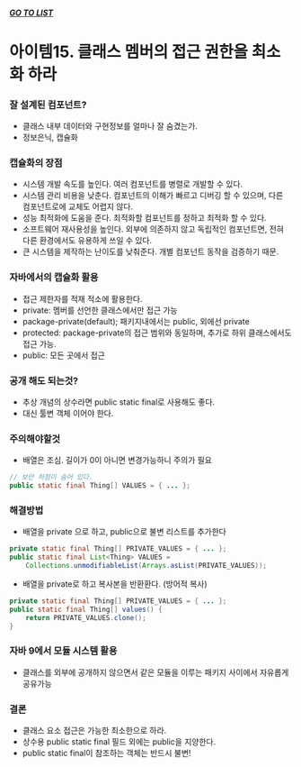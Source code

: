 ##### [GO TO LIST](../README.md)

# 아이템15. 클래스 멤버의 접근 권한을 최소화 하라

### 잘 설계된 컴포넌트?
- 클래스 내부 데이터와 구현정보를 얼마나 잘 숨겼는가.
- 정보은닉, 캡슐화

### 캡슐화의 장점
- 시스템 개발 속도를 높인다. 여러 컴포넌트를 병렬로 개발할 수 있다.
- 시스템 관리 비용을 낮춘다. 컴포넌트의 이해가 빠르고 디버깅 할 수 있으며, 다른 컴포넌트로에 교체도 어렵지 않다.
- 성능 최적화에 도움을 준다. 최적화할 컴포넌트를 정하고 최적화 할 수 있다.
- 소프트웨어 재사용성을 높인다. 외부에 의존하지 않고 독립적인 컴포넌트면, 전혀 다른 환경에서도 유용하게 쓰일 수 있다.
- 큰 시스템을 제작하는 난이도를 낮춰준다. 개별 컴포넌트 동작을 검증하기 때문.

### 자바에서의 캡슐화 활용
- 접근 제한자를 적재 적소에 활용한다.
- private: 멤버를 선언한 클래스에서만 접근 가능
- package-private(default); 패키지내에서는 public, 외에선 private
- protected: package-private의 접근 범위와 동일하며, 추가로 하위 클래스에서도 접근 가능.
- public: 모든 곳에서 접근

### 공개 해도 되는것?
- 추상 개념의 상수라면 public static final로 사용해도 좋다.
- 대신 툴변 객체 이어야 한다.

### 주의해야할것
- 배열은 조심. 길이가 0이 아니면 변경가능하니 주의가 필요
```java
// 보안 허점이 숨어 있다.
public static final Thing[] VALUES = { ... };
```

### 해결방법
- 배열을 private 으로 하고, public으로 불변 리스트를 추가한다
```java
private static final Thing[] PRIVATE_VALUES = { ... };
public static final List<Thing> VALUES = 
    Collections.unmodifiableList(Arrays.asList(PRIVATE_VALUES));
```
- 배열을 private로 하고 복사본을 반환환다. (방어적 복사)
```java
private static final Thing[] PRIVATE_VALUES = { ... };
public static final Thing[] values() {
    return PRIVATE_VALUES.clone();
}
```

### 자바 9에서 모듈 시스템 활용
- 클래스를 외부에 공개하지 않으면서 같은 모듈을 이루는 패키지 사이에서 자유롭게 공유가능

### 결론
- 클래스 요소 접근은 가능한 최소한으로 하라.
- 상수용 public static final 필드 외에는 public을 지양한다.
- public static final이 참조하는 객체는 반드시 불변!
